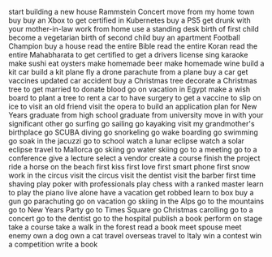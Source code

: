 start building a new house
Rammstein Concert
move from my home town
buy
buy an Xbox
to get certified in Kubernetes
buy a PS5
get drunk with your mother-in-law
work from home
use a standing desk
birth of first child
become a vegetarian
birth of second child
buy an apartment
Football Champion 
buy a house
read the entire Bible
read the entire Koran
read the entire Mahabharata
to get certified
to get a drivers license
sing karaoke
make sushi
eat oysters
make homemade beer
make homemade wine
build a kit car
build a kit plane
fly a drone
parachute from a plane
buy a car
get vaccines updated
car accident
buy a Christmas tree
decorate a Christmas tree
to get married
to donate blood
go on vacation in Egypt
make a wish board
to plant a tree
to rent a car
to have surgery
to get a vaccine
to slip on ice
to visit an old friend
visit the opera
to build an application
plan for New Years
graduate from high school
graduate from university
move in with your significant other
go surfing
go sailing
go kayaking
visit my grandmother's birthplace
go SCUBA diving
go snorkeling
go wake boarding
go swimming 
go soak in the jacuzzi
go to school
watch a lunar eclipse
watch a solar eclipse
travel to Mallorca
go skiing
go water skiing
go to a meeting
go to a conference
give a lecture
select a vendor
create a course
finish the project
ride a horse on the beach
first kiss
first love
first smart phone
first snow
work in the circus
visit the circus
visit the dentist
visit the barber
first time shaving
play poker with professionals
play chess with a ranked master
learn to play the piano
live alone
have a vacation
get robbed
learn to box
buy a gun
go parachuting
go on vacation
go skiing in the Alps
go to the mountains
go to New Years Party
go to Times Square
go Christmas carolling
go to a concert
go to the dentist
go to the hospital
publish a book
perform on stage
take a course
take a walk in the forest
read a book
meet spouse
meet enemy
own a dog
own a cat
travel overseas
travel to Italy
win a contest
win a competition
write a book